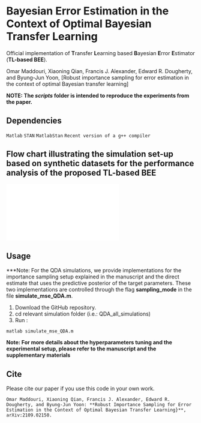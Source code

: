 #  Bayesian Error Estimation in the Context of Optimal Bayesian Transfer Learning

Official implementation of **T**ransfer **L**earning based **B**ayesian **E**rror **E**stimator (**TL-based BEE**).

Omar Maddouri, Xiaoning Qian, Francis J. Alexander, Edward R. Dougherty, and Byung-Jun Yoon, [Robust importance sampling for error estimation in the context of optimal Bayesian transfer learning]

**NOTE: The *scripts* folder is intended to reproduce the experiments from the paper.**

## Dependencies

```Matlab```
```STAN```
```MatlabStan```
```Recent version of a g++ compiler```

## Flow chart illustrating the simulation set-up based on synthetic datasets for the performance analysis of the proposed TL-based BEE

![alt text](flowchart.pdf)

## Usage
***Note: For the QDA simulations, we provide implementations for the importance sampling setup explained in the manuscript and the direct estimate that uses the predictive posterior of the target parameters. These two implementations are controlled through the flag **sampling_mode** in the file **simulate_mse_QDA.m**.
1) Download the GitHub repository.
2) cd relevant simulation folder (i.e.: QDA_all_simulations)
5) Run :
```
matlab simulate_mse_QDA.m
``` 
**Note: For more details about the hyperparameters tuning and the experimental setup, please refer to the manuscript and the supplementary materials**

## Cite

Please cite our paper if you use this code in your own work.

```
Omar Maddouri, Xiaoning Qian, Francis J. Alexander, Edward R. Dougherty, and Byung-Jun Yoon: **Robust Importance Sampling for Error Estimation in the Context of Optimal Bayesian Transfer Learning}**, arXiv:2109.02150.
```